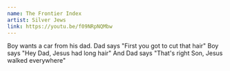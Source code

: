 ```yaml
---
name: The Frontier Index
artist: Silver Jews
link: https://youtu.be/f09NRpNQMbw
---
```


Boy wants a car from his dad.
Dad says "First you got to cut that hair"
Boy says "Hey Dad, Jesus had long hair"
And Dad says "That's right Son, Jesus walked everywhere"
